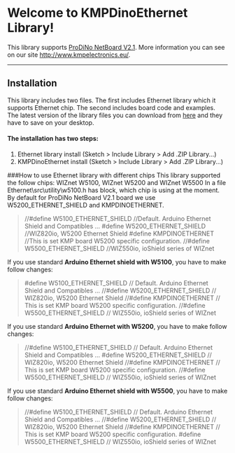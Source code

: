 Welcome to KMPDinoEthernet Library!
===================


This library supports [ProDiNo NetBoard V2.1](http://www.kmpelectronics.eu/en-us/products/prodinoethernet.aspx). More information you can see on our site http://www.kmpelectronics.eu/.

----------

Installation
-------------

This library includes two files. The first includes Ethernet library which it supports Ethernet chip. The second includes board code and examples. The latest version of the library files you can download from [here](https://github.com/kmpelectronics/Arduino/tree/master/KMPDinoEthernet/Releases/Last) and they have to save on your desktop.
#### The installation has two steps:
1. Ethernet library install (Sketch > Include Library > Add .ZIP Library...)
2. KMPDinoEthernet install (Sketch > Include Library > Add .ZIP Library...)

###How to use Ethernet library with different chips 
This library supported the follow chips: WIZnet  W5100, WIZnet  W5200 and WIZnet  W5500
In a file Ethernet\src\utility\w5100.h has block, which chip is using  at the moment.
By default for ProDiNo NetBoard V2.1 board we use W5200_ETHERNET_SHIELD and KMPDINOETHERNET.

>//#define W5100_ETHERNET_SHIELD //Default. Arduino Ethernet Shield and Compatibles ...
>  #define W5200_ETHERNET_SHIELD //WIZ820io, W5200 Ethernet Shield 
>  #define KMPDINOETHERNET //This is set KMP board W5200 specific configuration.
>//#define W5500_ETHERNET_SHIELD //WIZ550io, ioShield series of WIZnet

If you use standard **Arduino Ethernet shield with W5100**, you have to make follow changes:
>  #define W5100_ETHERNET_SHIELD // Default. Arduino Ethernet Shield and Compatibles ...
>//#define W5200_ETHERNET_SHIELD // WIZ820io, W5200 Ethernet Shield 
>//#define KMPDINOETHERNET // This is set KMP board W5200 specific configuration.
>//#define W5500_ETHERNET_SHIELD   // WIZ550io, ioShield series of WIZnet

If you use standard **Arduino Ethernet with W5200**, you have to make follow changes:
>//#define W5100_ETHERNET_SHIELD // Default. Arduino Ethernet Shield and Compatibles ...
>  #define W5200_ETHERNET_SHIELD // WIZ820io, W5200 Ethernet Shield 
>//#define KMPDINOETHERNET // This is set KMP board W5200 specific configuration.
>//#define W5500_ETHERNET_SHIELD   // WIZ550io, ioShield series of WIZnet

If you use standard **Arduino Ethernet shield with W5500**, you have to make follow changes:
>//#define W5100_ETHERNET_SHIELD // Default. Arduino Ethernet Shield and Compatibles ...
>//#define W5200_ETHERNET_SHIELD // WIZ820io, W5200 Ethernet Shield 
>//#define KMPDINOETHERNET // This is set KMP board W5200 specific configuration.
>  #define W5500_ETHERNET_SHIELD   // WIZ550io, ioShield series of WIZnet

